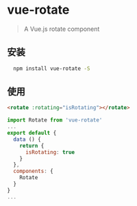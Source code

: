 # vue-rotate

> A Vue.js rotate component

## 安装

```bash
  npm install vue-rotate -S
```

## 使用

```html
<rotate :rotating="isRotating"></rotate>
```

```js
import Rotate from 'vue-rotate'
...
export default {
  data () {
    return {
      isRotating: true
    }
  },
  components: {
    Rotate
  }
}
...
```

